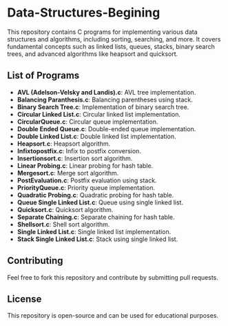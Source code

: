 # Data-Structures-Begining

This repository contains C programs for implementing various data structures and algorithms, including sorting, searching, and more. It covers fundamental concepts such as linked lists, queues, stacks, binary search trees, and advanced algorithms like heapsort and quicksort.

## List of Programs

- **AVL (Adelson-Velsky and Landis).c**: AVL tree implementation.
- **Balancing Paranthesis.c**: Balancing parentheses using stack.
- **Binary Search Tree.c**: Implementation of binary search tree.
- **Circular Linked List.c**: Circular linked list implementation.
- **CircularQueue.c**: Circular queue implementation.
- **Double Ended Queue.c**: Double-ended queue implementation.
- **Double Linked List.c**: Double linked list implementation.
- **Heapsort.c**: Heapsort algorithm.
- **Infixtopostfix.c**: Infix to postfix conversion.
- **Insertionsort.c**: Insertion sort algorithm.
- **Linear Probing.c**: Linear probing for hash table.
- **Mergesort.c**: Merge sort algorithm.
- **PostEvaluation.c**: Postfix evaluation using stack.
- **PriorityQueue.c**: Priority queue implementation.
- **Quadratic Probing.c**: Quadratic probing for hash table.
- **Queue Single Linked List.c**: Queue using single linked list.
- **Quicksort.c**: Quicksort algorithm.
- **Separate Chaining.c**: Separate chaining for hash table.
- **Shellsort.c**: Shell sort algorithm.
- **Single Linked List.c**: Single linked list implementation.
- **Stack Single Linked List.c**: Stack using single linked list.

## Contributing

Feel free to fork this repository and contribute by submitting pull requests.

## License

This repository is open-source and can be used for educational purposes.
